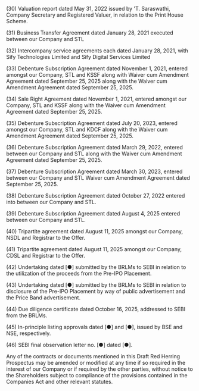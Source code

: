 (30) Valuation report dated May 31, 2022 issued by 'T. Saraswathi, Company Secretary and Registered Valuer, in relation to the Print House Scheme.

(31) Business Transfer Agreement dated January 28, 2021 executed between our Company and STL

(32) Intercompany service agreements each dated January 28, 2021, with Sify Technologies Limited and Sify Digital Services Limited

(33) Debenture Subscription Agreement dated November 1, 2021, entered amongst our Company, STL and KSSF along with Waiver cum Amendment Agreement dated September 25, 2025 along with the Waiver cum Amendment Agreement dated September 25, 2025.

(34) Sale Right Agreement dated November 1, 2021, entered amongst our Company, STL and KSSF along with the Waiver cum Amendment Agreement dated September 25, 2025.

(35) Debenture Subscription Agreement dated July 20, 2023, entered amongst our Company, STL and KDCF along with the Waiver cum Amendment Agreement dated September 25, 2025.

(36) Debenture Subscription Agreement dated March 29, 2022, entered between our Company and STL along with the Waiver cum Amendment Agreement dated September 25, 2025.

(37) Debenture Subscription Agreement dated March 30, 2023, entered between our Company and STL Waiver cum Amendment Agreement dated September 25, 2025.

(38) Debenture Subscription Agreement dated October 27, 2022 entered into between our Company and STL.

(39) Debenture Subscription Agreement dated August 4, 2025 entered between our Company and STL.

(40) Tripartite agreement dated August 11, 2025 amongst our Company, NSDL and Registrar to the Offer.

(41) Tripartite agreement dated August 11, 2025 amongst our Company, CDSL and Registrar to the Offer.

(42) Undertaking dated [●] submitted by the BRLMs to SEBI in relation to the utilization of the proceeds from the Pre-IPO Placement.

(43) Undertaking dated [●] submitted by the BRLMs to SEBI in relation to disclosure of the Pre-IPO Placement by way of public advertisement and the Price Band advertisement.

(44) Due diligence certificate dated October 16, 2025, addressed to SEBI from the BRLMs.

(45) In-principle listing approvals dated [●] and [●], issued by BSE and NSE, respectively.

(46) SEBI final observation letter no. [●] dated [●].

Any of the contracts or documents mentioned in this Draft Red Herring Prospectus may be amended or modified at any time if so required in the interest of our Company or if required by the other parties, without notice to the Shareholders subject to compliance of the provisions contained in the Companies Act and other relevant statutes.